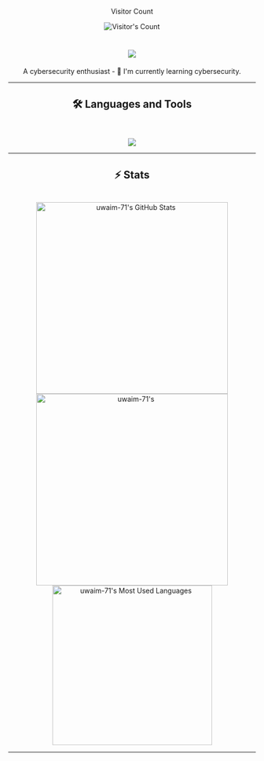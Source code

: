 <div align="center">
  <p>Visitor Count</p>
  <img src="https://profile-counter.glitch.me/{uwaim-71}/count.svg" alt="Visitor's Count" >
  <h1 align="center">
    <img src="https://readme-typing-svg.herokuapp.com/?font=Inter&size=48&center=true&vCenter=true&width=500&height=70&color=4493F8&duration=4000&lines=Hi+There!+👋;+I'm+uwaim-71!;" />
  </h1>
  A cybersecurity enthusiast
  - 🌱 I'm currently learning cybersecurity. 
<hr>
  
  ## 🛠️ Languages and Tools

<br>

<p align="center">
  <img src="https://skillicons.dev/icons?i=python,java,c,cpp,nodejs,react,html,css,js,kali,linux" />
</p>

<hr>

## ⚡️ Stats

<br>

<div align=center>
  <img width=390 src="https://github-readme-stats.vercel.app/api?username=uwaim-71&theme=transparent&count_private=true&show_icons=true&rank_icon=github&locale=en" alt="uwaim-71's GitHub Stats" />
  <img width=390 src="https://github-readme-streak-stats.herokuapp.com/?user=uwaim-71&theme=transparent&count_private=true&border_radius=10&locale=en" alt="uwaim-71's" />
  <img width=325 src="https://github-readme-stats.vercel.app/api/top-langs?username=uwaim-71&theme=transparent&layout=donut&hide=css&langs_count=8&border_radius=10&show_icons=true&locale=en" alt="uwaim-71's Most Used Languages" />
</div>

<hr>
  
</div>
